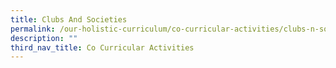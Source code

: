 ```yaml
---
title: Clubs And Societies
permalink: /our-holistic-curriculum/co-curricular-activities/clubs-n-societies/entrepreneur-club/
description: ""
third_nav_title: Co Curricular Activities
---
```




